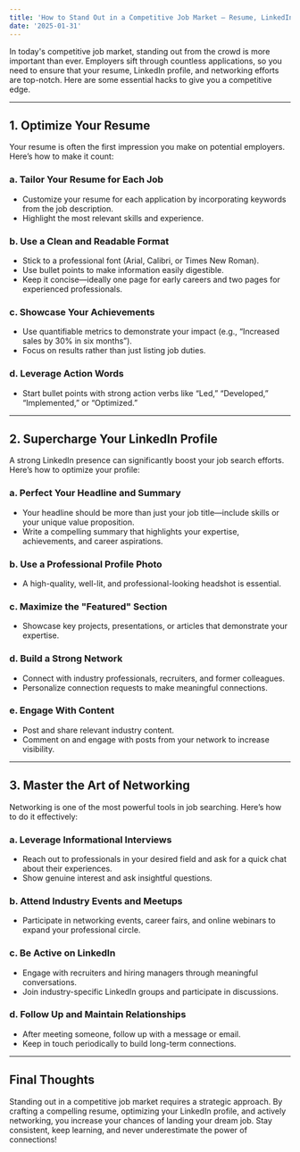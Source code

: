 ```yaml
---
title: 'How to Stand Out in a Competitive Job Market – Resume, LinkedIn, and Networking Hacks'
date: '2025-01-31'
---
```


In today's competitive job market, standing out from the crowd is more important than ever. Employers sift through countless applications, so you need to ensure that your resume, LinkedIn profile, and networking efforts are top-notch. Here are some essential hacks to give you a competitive edge.

---

## 1. Optimize Your Resume

Your resume is often the first impression you make on potential employers. Here’s how to make it count:

### a. Tailor Your Resume for Each Job
- Customize your resume for each application by incorporating keywords from the job description.
- Highlight the most relevant skills and experience.

### b. Use a Clean and Readable Format
- Stick to a professional font (Arial, Calibri, or Times New Roman).
- Use bullet points to make information easily digestible.
- Keep it concise—ideally one page for early careers and two pages for experienced professionals.

### c. Showcase Your Achievements
- Use quantifiable metrics to demonstrate your impact (e.g., “Increased sales by 30% in six months”).
- Focus on results rather than just listing job duties.

### d. Leverage Action Words
- Start bullet points with strong action verbs like “Led,” “Developed,” “Implemented,” or “Optimized.”

---

## 2. Supercharge Your LinkedIn Profile

A strong LinkedIn presence can significantly boost your job search efforts. Here’s how to optimize your profile:

### a. Perfect Your Headline and Summary
- Your headline should be more than just your job title—include skills or your unique value proposition.
- Write a compelling summary that highlights your expertise, achievements, and career aspirations.

### b. Use a Professional Profile Photo
- A high-quality, well-lit, and professional-looking headshot is essential.

### c. Maximize the "Featured" Section
- Showcase key projects, presentations, or articles that demonstrate your expertise.

### d. Build a Strong Network
- Connect with industry professionals, recruiters, and former colleagues.
- Personalize connection requests to make meaningful connections.

### e. Engage With Content
- Post and share relevant industry content.
- Comment on and engage with posts from your network to increase visibility.

---

## 3. Master the Art of Networking

Networking is one of the most powerful tools in job searching. Here’s how to do it effectively:

### a. Leverage Informational Interviews
- Reach out to professionals in your desired field and ask for a quick chat about their experiences.
- Show genuine interest and ask insightful questions.

### b. Attend Industry Events and Meetups
- Participate in networking events, career fairs, and online webinars to expand your professional circle.

### c. Be Active on LinkedIn
- Engage with recruiters and hiring managers through meaningful conversations.
- Join industry-specific LinkedIn groups and participate in discussions.

### d. Follow Up and Maintain Relationships
- After meeting someone, follow up with a message or email.
- Keep in touch periodically to build long-term connections.

---

## Final Thoughts

Standing out in a competitive job market requires a strategic approach. By crafting a compelling resume, optimizing your LinkedIn profile, and actively networking, you increase your chances of landing your dream job. Stay consistent, keep learning, and never underestimate the power of connections!

